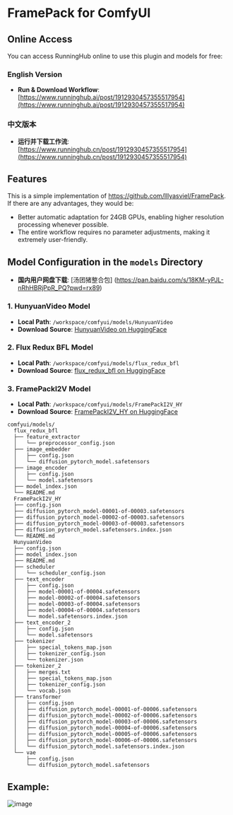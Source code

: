 # FramePack for ComfyUI

## Online Access
You can access RunningHub online to use this plugin and models for free:
### English Version
- **Run & Download Workflow**:  
  [https://www.runninghub.ai/post/1912930457355517954](https://www.runninghub.ai/post/1912930457355517954)
### 中文版本
- **运行并下载工作流**:  
  [https://www.runninghub.cn/post/1912930457355517954](https://www.runninghub.cn/post/1912930457355517954)

## Features  
This is a simple implementation of https://github.com/lllyasviel/FramePack. If there are any advantages, they would be:  
- Better automatic adaptation for 24GB GPUs, enabling higher resolution processing whenever possible.  
- The entire workflow requires no parameter adjustments, making it extremely user-friendly.  

## Model Configuration in the `models` Directory
- **国内用户网盘下载**:  [汤团猪整合包] (https://pan.baidu.com/s/18KM-yPJL-nRhHBRjPpR_PQ?pwd=rx89) 
### 1. HunyuanVideo Model
- **Local Path**: `/workspace/comfyui/models/HunyuanVideo`
- **Download Source**: [HunyuanVideo on HuggingFace](https://huggingface.co/hunyuanvideo-community/HunyuanVideo/tree/main)

### 2. Flux Redux BFL Model
- **Local Path**: `/workspace/comfyui/models/flux_redux_bfl`
- **Download Source**: [flux_redux_bfl on HuggingFace](https://huggingface.co/lllyasviel/flux_redux_bfl/tree/main)

### 3. FramePackI2V Model
- **Local Path**: `/workspace/comfyui/models/FramePackI2V_HY`
- **Download Source**: [FramePackI2V_HY on HuggingFace](https://huggingface.co/lllyasviel/FramePackI2V_HY/tree/main)
```
comfyui/models/
  flux_redux_bfl
  ├── feature_extractor
  │   └── preprocessor_config.json
  ├── image_embedder
  │   ├── config.json
  │   └── diffusion_pytorch_model.safetensors
  ├── image_encoder
  │   ├── config.json
  │   └── model.safetensors
  ├── model_index.json
  └── README.md
  FramePackI2V_HY
  ├── config.json
  ├── diffusion_pytorch_model-00001-of-00003.safetensors
  ├── diffusion_pytorch_model-00002-of-00003.safetensors
  ├── diffusion_pytorch_model-00003-of-00003.safetensors
  ├── diffusion_pytorch_model.safetensors.index.json
  └── README.md
  HunyuanVideo
  ├── config.json
  ├── model_index.json
  ├── README.md
  ├── scheduler
  │   └── scheduler_config.json
  ├── text_encoder
  │   ├── config.json
  │   ├── model-00001-of-00004.safetensors
  │   ├── model-00002-of-00004.safetensors
  │   ├── model-00003-of-00004.safetensors
  │   ├── model-00004-of-00004.safetensors
  │   └── model.safetensors.index.json
  ├── text_encoder_2
  │   ├── config.json
  │   └── model.safetensors
  ├── tokenizer
  │   ├── special_tokens_map.json
  │   ├── tokenizer_config.json
  │   └── tokenizer.json
  ├── tokenizer_2
  │   ├── merges.txt
  │   ├── special_tokens_map.json
  │   ├── tokenizer_config.json
  │   └── vocab.json
  ├── transformer
  │   ├── config.json
  │   ├── diffusion_pytorch_model-00001-of-00006.safetensors
  │   ├── diffusion_pytorch_model-00002-of-00006.safetensors
  │   ├── diffusion_pytorch_model-00003-of-00006.safetensors
  │   ├── diffusion_pytorch_model-00004-of-00006.safetensors
  │   ├── diffusion_pytorch_model-00005-of-00006.safetensors
  │   ├── diffusion_pytorch_model-00006-of-00006.safetensors
  │   └── diffusion_pytorch_model.safetensors.index.json
  └── vae
      ├── config.json
      └── diffusion_pytorch_model.safetensors
```
## Example:
![image](https://github.com/user-attachments/assets/ea936caf-c0ca-48f4-af20-64090771d382)

